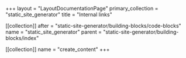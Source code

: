 +++
layout = "LayoutDocumentationPage"
primary_collection = "static_site_generator"
title = "Internal links"

[[collection]]
after = "static-site-generator/building-blocks/code-blocks"
name = "static_site_generator"
parent = "static-site-generator/building-blocks/index"

[[collection]]
name = "create_content"
+++
